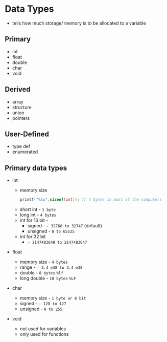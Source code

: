 # Data Types
- tells how much storage/ memory is to be allocated to a variable

## Primary

- int
- float
- double
- char
- void

## Derived
- array
- structure
- union
- pointers

## User-Defined
- type def
- enumerated


##                                               Primary data types

- int 
	 - memory size 
	   ```c 
	   printf("%lu",sizeof(int)); // 4 bytes in most of the computers
	   ```
	 - short int - `1 byte`
	 - long int - `4 bytes`
	 - int for 16 bit - 
		 -  signed - `- 32768 to 32747`  (default)
		 -   unsigned - `0 to 65535`
	 - int for 32 bit
		 - `- 2147483648 to 2147483647` 
		 
- float
	- memory size - `4 bytes`
	- range - `- 3.4 e38 to 3.4 e38`
	- double - `8 bytes`      `%lf`
	- long double - `10 bytes`     `%LF`
	
- char
	- memory size - `1 byte or 8 bit`
	- signed - `- 128 to 127`
	- unsigned - `0 to 255`
	
- void
	- not used for variables
	- only used for functions
